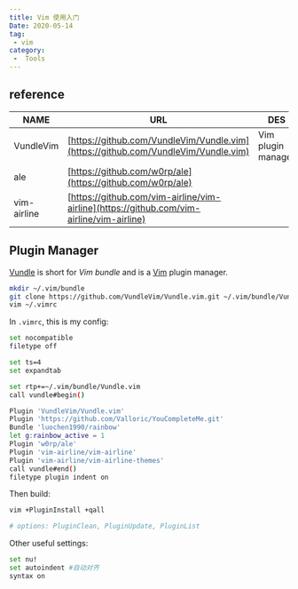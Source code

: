 ```yaml
---
title: Vim 使用入门
Date: 2020-05-14
tag:
 - vim
category:
 -  Tools
---
```


## reference

| NAME        | URL                                                          | DES                |
| ----------- | ------------------------------------------------------------ | ------------------ |
| VundleVim   | [https://github.com/VundleVim/Vundle.vim](https://github.com/VundleVim/Vundle.vim) | Vim plugin manager |
| ale         | [https://github.com/w0rp/ale](https://github.com/w0rp/ale)   |                    |
| vim-airline | [https://github.com/vim-airline/vim-airline](https://github.com/vim-airline/vim-airline) |                    |

## Plugin Manager

[Vundle](http://github.com/VundleVim/Vundle.vim) is short for *Vim bundle* and is a [Vim](http://www.vim.org/) plugin manager.

```bash
mkdir ~/.vim/bundle
git clone https://github.com/VundleVim/Vundle.vim.git ~/.vim/bundle/Vundle.vim
vim ~/.vimrc
```

 In `.vimrc`, this is my config:

```bash
set nocompatible
filetype off

set ts=4
set expandtab

set rtp+=~/.vim/bundle/Vundle.vim
call vundle#begin()

Plugin 'VundleVim/Vundle.vim'
Plugin 'https://github.com/Valloric/YouCompleteMe.git'
Bundle 'luochen1990/rainbow'
let g:rainbow_active = 1
Plugin 'w0rp/ale'
Plugin 'vim-airline/vim-airline'
Plugin 'vim-airline/vim-airline-themes'
call vundle#end()
filetype plugin indent on
```

Then build:

```bash
vim +PluginInstall +qall

# options: PluginClean, PluginUpdate, PluginList
```

Other useful settings:

```bash
set nu!
set autoindent #自动对齐
syntax on
```
